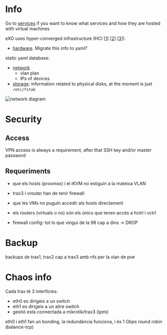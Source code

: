 # Info

Go to [services](https://github.com/guifi-exo/public/tree/master/infrastructure/services) if you want to know what services and how they are hosted with virtual machines

eXO uses hyper-converged infrastructure (HCI [[1](https://en.wikipedia.org/wiki/Hyper-converged_infrastructure)] [[2](http://www.helixstorm.com/hyperconverged-infrastructure/)] [[3](https://www.prowesscorp.com/hyper-converged-infrastructure-the-next-data-center-evolution/)]).

- [hardware](https://github.com/guifi-exo/public/blob/master/infrastructure/hardware.md). Migrate this info to yaml?

static yaml database:

- [network](https://github.com/guifi-exo/public/blob/master/infrastructure/db/network.yml)
    - vlan plan
    - IPs of devices
- [storage](https://github.com/guifi-exo/public/blob/master/infrastructure/db/storage.yml): information related to physical disks, at the moment is just `/etc/fstab`


![network diagram](https://github.com/guifi-exo/public/raw/master/infrastructure/diagrams/network_diagram.png)

# Security

## Access

VPN access is always a requirement, after that SSH key and/or master password

## Requeriments

- que els hosts (proxmox) i el iKVM no estiguin a la mateixa VLAN
- trax3 i vrouter han de tenir firewall
- que les VMs no puguin accedir als hosts directament
- els routers (virtuals o no) són els únics que tenen accés a hctrl i vctrl


- firewall config: tot lo que vingui de la 98 cap a dins -> DROP

# Backup

backups de trax1, trax2 cap a trax3 amb nfs per la vlan de pve

# Chaos info

Cada trax té 3 interfícies:

- eth0 es dirigeix a un switch
- eth1 es dirigeix a un altre switch
- gestió està connectada a mikrotik/trax3 (ipmi)

eth0 i eth1 fan un bonding, la redundància funciona, i és 1 Gbps round robin (balance-tcp)
